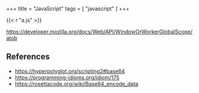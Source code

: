 +++
title = "JavaScript"
tags = [ "javascript" ]
+++

{{< r "a.js" >}}

<https://developer.mozilla.org/docs/Web/API/WindowOrWorkerGlobalScope/atob>

## References

- <https://hyperpolyglot.org/scripting2#base64>
- <https://programming-idioms.org/idiom/175>
- <https://rosettacode.org/wiki/Base64_encode_data>

